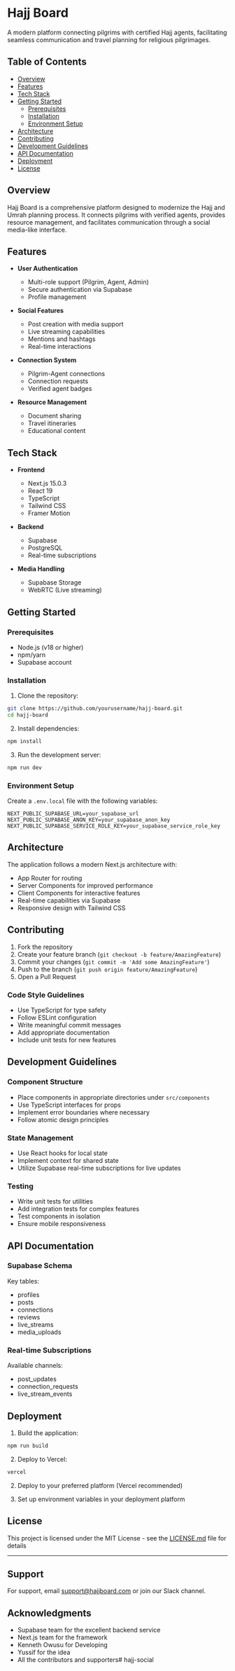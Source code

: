 # Hajj Board

A modern platform connecting pilgrims with certified Hajj agents, facilitating seamless communication and travel planning for religious pilgrimages.

## Table of Contents

- [Overview](#overview)
- [Features](#features)
- [Tech Stack](#tech-stack)
- [Getting Started](#getting-started)
  - [Prerequisites](#prerequisites)
  - [Installation](#installation)
  - [Environment Setup](#environment-setup)
- [Architecture](#architecture)
- [Contributing](#contributing)
- [Development Guidelines](#development-guidelines)
- [API Documentation](#api-documentation)
- [Deployment](#deployment)
- [License](#license)

## Overview

Hajj Board is a comprehensive platform designed to modernize the Hajj and Umrah planning process. It connects pilgrims with verified agents, provides resource management, and facilitates communication through a social media-like interface.

## Features

- **User Authentication**
  - Multi-role support (Pilgrim, Agent, Admin)
  - Secure authentication via Supabase
  - Profile management

- **Social Features**
  - Post creation with media support
  - Live streaming capabilities
  - Mentions and hashtags
  - Real-time interactions

- **Connection System**
  - Pilgrim-Agent connections
  - Connection requests
  - Verified agent badges

- **Resource Management**
  - Document sharing
  - Travel itineraries
  - Educational content

## Tech Stack

- **Frontend**
  - Next.js 15.0.3
  - React 19
  - TypeScript
  - Tailwind CSS
  - Framer Motion

- **Backend**
  - Supabase
  - PostgreSQL
  - Real-time subscriptions

- **Media Handling**
  - Supabase Storage
  - WebRTC (Live streaming)

## Getting Started

### Prerequisites

- Node.js (v18 or higher)
- npm/yarn
- Supabase account

### Installation

1. Clone the repository:
```bash
git clone https://github.com/yourusername/hajj-board.git
cd hajj-board
```

2. Install dependencies:
```bash
npm install
```

3. Run the development server:
```bash
npm run dev
```

### Environment Setup

Create a `.env.local` file with the following variables:
```env
NEXT_PUBLIC_SUPABASE_URL=your_supabase_url
NEXT_PUBLIC_SUPABASE_ANON_KEY=your_supabase_anon_key
NEXT_PUBLIC_SUPABASE_SERVICE_ROLE_KEY=your_supabase_service_role_key        
```


## Architecture

The application follows a modern Next.js architecture with:

- App Router for routing
- Server Components for improved performance
- Client Components for interactive features
- Real-time capabilities via Supabase
- Responsive design with Tailwind CSS

## Contributing

1. Fork the repository
2. Create your feature branch (`git checkout -b feature/AmazingFeature`)
3. Commit your changes (`git commit -m 'Add some AmazingFeature'`)
4. Push to the branch (`git push origin feature/AmazingFeature`)
5. Open a Pull Request

### Code Style Guidelines

- Use TypeScript for type safety
- Follow ESLint configuration
- Write meaningful commit messages
- Add appropriate documentation
- Include unit tests for new features

## Development Guidelines

### Component Structure

- Place components in appropriate directories under `src/components`
- Use TypeScript interfaces for props
- Implement error boundaries where necessary
- Follow atomic design principles

### State Management

- Use React hooks for local state
- Implement context for shared state
- Utilize Supabase real-time subscriptions for live updates

### Testing

- Write unit tests for utilities
- Add integration tests for complex features
- Test components in isolation
- Ensure mobile responsiveness

## API Documentation

### Supabase Schema

Key tables:
- profiles
- posts
- connections
- reviews
- live_streams
- media_uploads

### Real-time Subscriptions

Available channels:
- post_updates
- connection_requests
- live_stream_events

## Deployment

1. Build the application:
```bash
npm run build
```

2. Deploy to Vercel:
```bash
vercel
```


2. Deploy to your preferred platform (Vercel recommended)

3. Set up environment variables in your deployment platform

## License

This project is licensed under the MIT License - see the [LICENSE.md](LICENSE.md) file for details

---

## Support

For support, email support@hajjboard.com or join our Slack channel.

## Acknowledgments

- Supabase team for the excellent backend service
- Next.js team for the framework
- Kenneth Owusu for Developing
- Yussif for the idea
- All the contributors and supporters#   h a j j - s o c i a l  
 